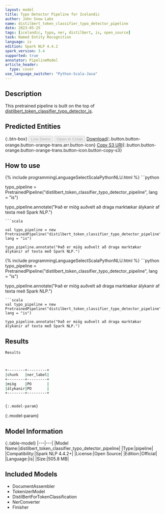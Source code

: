 ```yaml
---
layout: model
title: Typo Detector Pipeline for Icelandic
author: John Snow Labs
name: distilbert_token_classifier_typo_detector_pipeline
date: 2023-05-25
tags: [icelandic, typo, ner, distilbert, is, open_source]
task: Named Entity Recognition
language: is
edition: Spark NLP 4.4.2
spark_version: 3.4
supported: true
annotator: PipelineModel
article_header:
  type: cover
use_language_switcher: "Python-Scala-Java"
---
```


## Description

This pretrained pipeline is built on the top of [distilbert_token_classifier_typo_detector_is](https://nlp.johnsnowlabs.com/2022/01/19/distilbert_token_classifier_typo_detector_is.html).

## Predicted Entities



{:.btn-box}
<button class="button button-orange" disabled>Live Demo</button>
<button class="button button-orange" disabled>Open in Colab</button>
[Download](https://s3.amazonaws.com/auxdata.johnsnowlabs.com/public/models/distilbert_token_classifier_typo_detector_pipeline_is_4.4.2_3.4_1685007129872.zip){:.button.button-orange.button-orange-trans.arr.button-icon}
[Copy S3 URI](s3://auxdata.johnsnowlabs.com/public/models/distilbert_token_classifier_typo_detector_pipeline_is_4.4.2_3.4_1685007129872.zip){:.button.button-orange.button-orange-trans.button-icon.button-copy-s3}

## How to use

<div class="tabs-box" markdown="1">
{% include programmingLanguageSelectScalaPythonNLU.html %}
```python

typo_pipeline = PretrainedPipeline("distilbert_token_classifier_typo_detector_pipeline", lang = "is")

typo_pipeline.annotate("Það er miög auðvelt að draga marktækar álykanir af texta með Spark NLP.")
```
```scala

val typo_pipeline = new PretrainedPipeline("distilbert_token_classifier_typo_detector_pipeline", lang = "is")

typo_pipeline.annotate("Það er miög auðvelt að draga marktækar álykanir af texta með Spark NLP.")
```
</div>

<div class="tabs-box" markdown="1">
{% include programmingLanguageSelectScalaPythonNLU.html %}
```python
typo_pipeline = PretrainedPipeline("distilbert_token_classifier_typo_detector_pipeline", lang = "is")

typo_pipeline.annotate("Það er miög auðvelt að draga marktækar álykanir af texta með Spark NLP.")
```
```scala
val typo_pipeline = new PretrainedPipeline("distilbert_token_classifier_typo_detector_pipeline", lang = "is")

typo_pipeline.annotate("Það er miög auðvelt að draga marktækar álykanir af texta með Spark NLP.")
```
</div>

## Results

```bash
Results



+--------+---------+
|chunk   |ner_label|
+--------+---------+
|miög    |PO       |
|álykanir|PO       |
+--------+---------+


{:.model-param}
```

{:.model-param}
## Model Information

{:.table-model}
|---|---|
|Model Name:|distilbert_token_classifier_typo_detector_pipeline|
|Type:|pipeline|
|Compatibility:|Spark NLP 4.4.2+|
|License:|Open Source|
|Edition:|Official|
|Language:|is|
|Size:|505.8 MB|

## Included Models

- DocumentAssembler
- TokenizerModel
- DistilBertForTokenClassification
- NerConverter
- Finisher